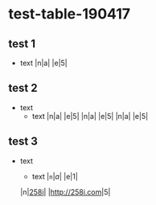 # test-table-190417

## test 1

* text 
    |n|a|
    |e|5|

## test 2

* text 
    * text 
        |n|a|
        |e|5|
    |n|a|
    |e|5|
|n|a|
|e|5|

## test 3

* text 
    * text 
        |`n`|*a*|
        |e|1|

    |n|[258i](http://258i.com)|
    |<http://258i.com>|5|

